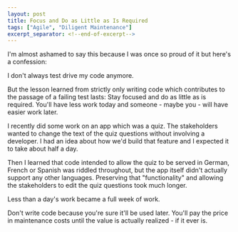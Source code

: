 ```yaml
---
layout: post
title: Focus and Do as Little as Is Required
tags: ["Agile", "Diligent Maintenance"]
excerpt_separator: <!--end-of-excerpt-->
---
```


I'm almost ashamed to say this because I was once so proud of it but here's a confession:

I don't always test drive my code anymore.

But the lesson learned from strictly only writing code which contributes to the passage of a failing test lasts: Stay focused and do as little as is required. You'll have less work today and someone - maybe you - will have easier work later.<!--end-of-excerpt-->

I recently did some work on an app which was a quiz. The stakeholders wanted to change the text of the quiz questions without involving a developer. I had an idea about how we'd build that feature and I expected it to take about half a day.

Then I learned that code intended to allow the quiz to be served in German, French or Spanish was riddled throughout, but the app itself didn't actually support any other languages. Preserving that "functionality" and allowing the stakeholders to edit the quiz questions took much longer.

Less than a day's work became a full week of work.

Don't write code because you're sure it'll be used later. You'll pay the price in maintenance costs until the value is actually realized - if it ever is.
